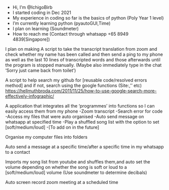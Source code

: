 - Hi, I’m @IchigoBirb
- I started coding in Dec 2021
- My experience in coding so far is the basics of python (Poly Year 1 level)
- I’m currently learning python (pyautoGUI,Time)
- I plan on learning (Soundmeter)
- How to reach me (Contact through whatsapp +65 8949 4839[Singapore])

I plan on making
A script to take the transcript translation from zoom and check whether my name has been called and then send a ping to my phone
as well as the last 10 lines of transcripted words and those afterwards until the program is stopped manually.
(Maybe also immediately type in the chat ‘Sorry just came back from toilet’)

A script to help search my github for [reusable code/resolved errors method] and if not, search using the google functions (Site:,’’ etc)
https://hellmuthbroda.com/2011/11/25/how-to-use-google-search-more-effectively-infographic/

A application that integrates all the ‘programmes’ into functions so I can easily access them from my phone 
-Zoom transcript
-Search error for code
-Access my files that were auto organised
-Auto send message on whatsapp at specified time
-Play a shuffled song list with the option to set [soft/medium/loud]
-[To add on in the future]

Organise my computer files into folders

Auto send a message at a specific time/after a specific time in my whatsapp to a contact

Imports my song list from youtube and shuffles them,and auto set the volume depending on 
whether the song is soft or loud to a [soft/medium/loud] volume (Use soundmeter to determine decibals)

Auto screen record zoom meeting at a scheduled time



<!---
IchigoBirb/IchigoBirb is a ✨ special ✨ repository because its `README.md` (this file) appears on your GitHub profile.
You can click the Preview link to take a look at your changes.
--->

